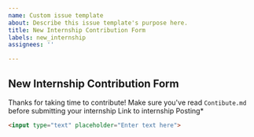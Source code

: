 ```yaml
---
name: Custom issue template
about: Describe this issue template's purpose here.
title: New Internship Contribution Form
labels: new_internship
assignees: ''

---
```


## New Internship Contribution Form

Thanks for taking time to contribute!
    Make sure you've read `Contibute.md` before submitting your internship
Link to internship Posting*
```html
<input type="text" placeholder="Enter text here">
